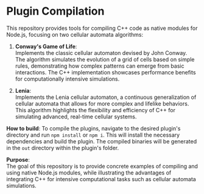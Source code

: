 # Plugin Compilation
This repository provides tools for compiling C++ code as native modules for Node.js, focusing on two cellular automata algorithms:

1. **Conway's Game of Life**:  
    Implements the classic cellular automaton devised by John Conway. The algorithm simulates the evolution of a grid of cells based on simple rules, demonstrating how complex patterns can emerge from basic interactions. The C++ implementation showcases performance benefits for computationally intensive simulations.


2. **Lenia**:  
    Implements the Lenia cellular automaton, a continuous generalization of cellular automata that allows for more complex and lifelike behaviors. This algorithm highlights the flexibility and efficiency of C++ for simulating advanced, real-time cellular systems.

**How to build**:
    To compile the plugins, navigate to the desired plugin's directory and run `npm install` or `npm i`.
    This will install the necessary dependencies and build the plugin.
    The compiled binaries will be generated in the `out` directory within the plugin's folder.

**Purpose**:  
The goal of this repository is to provide concrete examples of compiling and using native Node.js modules, while illustrating the advantages of integrating C++ for intensive computational tasks such as cellular automata simulations.
